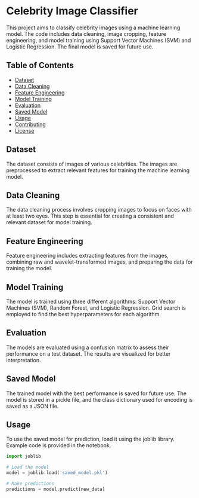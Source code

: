 # Celebrity Image Classifier

This project aims to classify celebrity images using a machine learning model. The code includes data cleaning, image cropping, feature engineering, and model training using Support Vector Machines (SVM) and Logistic Regression. The final model is saved for future use.

## Table of Contents

- [Dataset](#dataset)
- [Data Cleaning](#data-cleaning)
- [Feature Engineering](#feature-engineering)
- [Model Training](#model-training)
- [Evaluation](#evaluation)
- [Saved Model](#saved-model)
- [Usage](#usage)
- [Contributing](#contributing)
- [License](#license)

## Dataset

The dataset consists of images of various celebrities. The images are preprocessed to extract relevant features for training the machine learning model.

## Data Cleaning

The data cleaning process involves cropping images to focus on faces with at least two eyes. This step is essential for creating a consistent and relevant dataset for model training.

## Feature Engineering

Feature engineering includes extracting features from the images, combining raw and wavelet-transformed images, and preparing the data for training the model.

## Model Training

The model is trained using three different algorithms: Support Vector Machines (SVM), Random Forest, and Logistic Regression. Grid search is employed to find the best hyperparameters for each algorithm.

## Evaluation

The models are evaluated using a confusion matrix to assess their performance on a test dataset. The results are visualized for better interpretation.

## Saved Model

The trained model with the best performance is saved for future use. The model is stored in a pickle file, and the class dictionary used for encoding is saved as a JSON file.

## Usage

To use the saved model for prediction, load it using the joblib library. Example code is provided in the notebook.

```python
import joblib

# Load the model
model = joblib.load('saved_model.pkl')

# Make predictions
predictions = model.predict(new_data)
